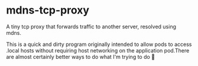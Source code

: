 # mdns-tcp-proxy

A tiny tcp proxy that forwards traffic to another server, resolved using mdns.

This is a quick and dirty program originally intended to allow pods to access .local hosts without requiring host
networking on the application pod.There are almost certainly better ways to do what I'm trying to do 🙂

